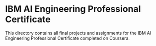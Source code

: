 # IBM AI Engineering Professional Certificate

This directory contains all final projects and assignments for the IBM AI Engineering Professional Certificate completed on Coursera.
